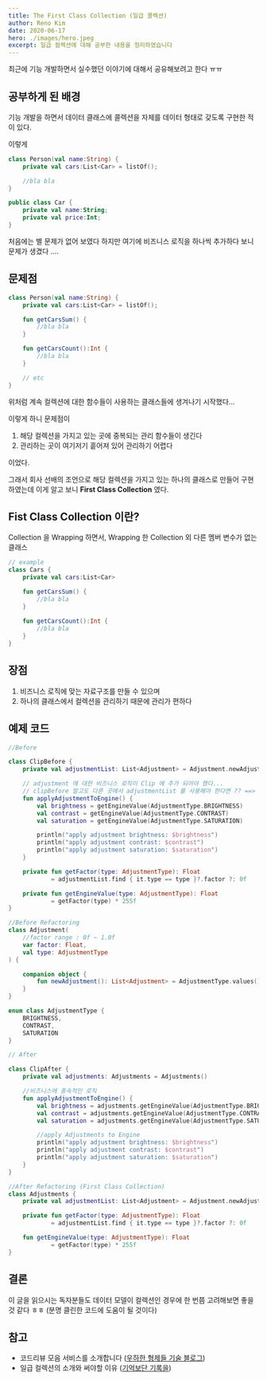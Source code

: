 ```yaml
---
title: The First Class Collection (일급 콜렉션)
author: Reno Kim
date: 2020-06-17
hero: ./images/hero.jpeg
excerpt: 일급 컬렉션에 대해 공부한 내용을 정리하였습니다 
---
```


최근에 기능 개발하면서 실수했던 이야기에 대해서 공유해보려고 한다 ㅠㅠ

## 공부하게 된 배경

기능 개발을 하면서 데이터 클래스에 콜렉션을 자체를 데이터 형태로 갖도록 구현한 적이 있다.

이렇게 

~~~ kotlin
class Person(val name:String) {
    private val cars:List<Car> = listOf();

    //bla bla
}

public class Car {
    private val name:String;
    private val price:Int;
}
~~~

처음에는 별 문제가 없어 보였다
하지만 여기에 비즈니스 로직을 하나씩 추가하다 보니 문제가 생겼다 ....


## 문제점

~~~kotlin
class Person(val name:String) {
    private val cars:List<Car> = listOf();

    fun getCarsSum() {
        //bla bla
    }

    fun getCarsCount():Int {
        //bla bla
    }

    // etc
}
~~~ 

위처럼 계속 컬렉션에 대한 함수들이 사용하는 클래스들에 생겨나기 시작했다...

이렇게 하니 문제점이

1. 해당 컬렉션을 가지고 있는 곳에 중복되는 관리 함수들이 생긴다
2. 관리하는 곳이 여기저기 흩어져 있어 관리하기 어렵다 

이었다.

그래서 회사 선배의 조언으로 해당 컬렉션을 가지고 있는 하나의 클래스로 만들어 구현하였는데 
이게 알고 보니 **First Class Collection** 였다.

## Fist Class Collection 이란?

Collection 을 Wrapping 하면서, Wrapping 한 Collection 외 다른 멤버 변수가 없는 클래스 

~~~ kotlin
// example
class Cars {
    private val cars:List<Car>

    fun getCarsSum() {
        //bla bla
    }
    
    fun getCarsCount():Int {
        //bla bla
    }
}
~~~

## 장점
1. 비즈니스 로직에 맞는 자료구조를 만들 수 있으며 
2. 하나의 클래스에서 컬렉션을 관리하기 때문에 관리가 편하다 

## 예제 코드

~~~kotlin
//Before

class ClipBefore {
    private val adjustmentList: List<Adjustment> = Adjustment.newAdjustment()

    // adjustment 에 대한 비즈니스 로직이 Clip 에 추가 되어야 했다...
    // clipBefore 말고도 다른 곳에서 adjustmentList 를 사용해야 한다면 ?? ==> Hell
    fun applyAdjustmentToEngine() {
        val brightness = getEngineValue(AdjustmentType.BRIGHTNESS)
        val contrast = getEngineValue(AdjustmentType.CONTRAST)
        val saturation = getEngineValue(AdjustmentType.SATURATION)

        println("apply adjustment brightness: $brightness")
        println("apply adjustment contrast: $contrast")
        println("apply adjustment saturation: $saturation")
    }

    private fun getFactor(type: AdjustmentType): Float
            = adjustmentList.find { it.type == type }?.factor ?: 0f

    private fun getEngineValue(type: AdjustmentType): Float
            = getFactor(type) * 255f
}

//Before Refactoring
class Adjustment(
    //factor range : 0f ~ 1.0f
    var factor: Float,
    val type: AdjustmentType
) {

    companion object {
        fun newAdjustment(): List<Adjustment> = AdjustmentType.values().map { Adjustment(0.5f, it) }
    }
}

enum class AdjustmentType {
    BRIGHTNESS,
    CONTRAST,
    SATURATION
}
~~~

~~~kotlin
// After

class ClipAfter {
    private val adjustments: Adjustments = Adjustments()

    //비즈니스에 종속적인 로직
    fun applyAdjustmentToEngine() {
        val brightness = adjustments.getEngineValue(AdjustmentType.BRIGHTNESS)
        val contrast = adjustments.getEngineValue(AdjustmentType.CONTRAST)
        val saturation = adjustments.getEngineValue(AdjustmentType.SATURATION)

        //apply Adjustments to Engine
        println("apply adjustment brightness: $brightness")
        println("apply adjustment contrast: $contrast")
        println("apply adjustment saturation: $saturation")
    }
}

//After Refactoring (First Class Collection)
class Adjustments {
    private val adjustmentList: List<Adjustment> = Adjustment.newAdjustment()

    private fun getFactor(type: AdjustmentType): Float
            = adjustmentList.find { it.type == type }?.factor ?: 0f

    fun getEngineValue(type: AdjustmentType): Float
            = getFactor(type) * 255f
}

~~~

## 결론
이 글을 읽으시는 독자분들도 데이터 모델이 컬렉션인 경우에 한 번쯤 고려해보면 좋을 것 같다 ㅎㅎ (분명 클린한 코드에 도움이 될 것이다)

## 참고 
- 코드리뷰 모음 서비스를 소개합니다 ([우하한 형제들 기술 블로그](https://woowabros.github.io/techcourse/2020/06/05/techcourse-javable.html))
- 일급 컬렉션의 소개와 써야할 이유 ([기억보단 기록을](https://jojoldu.tistory.com/412))
